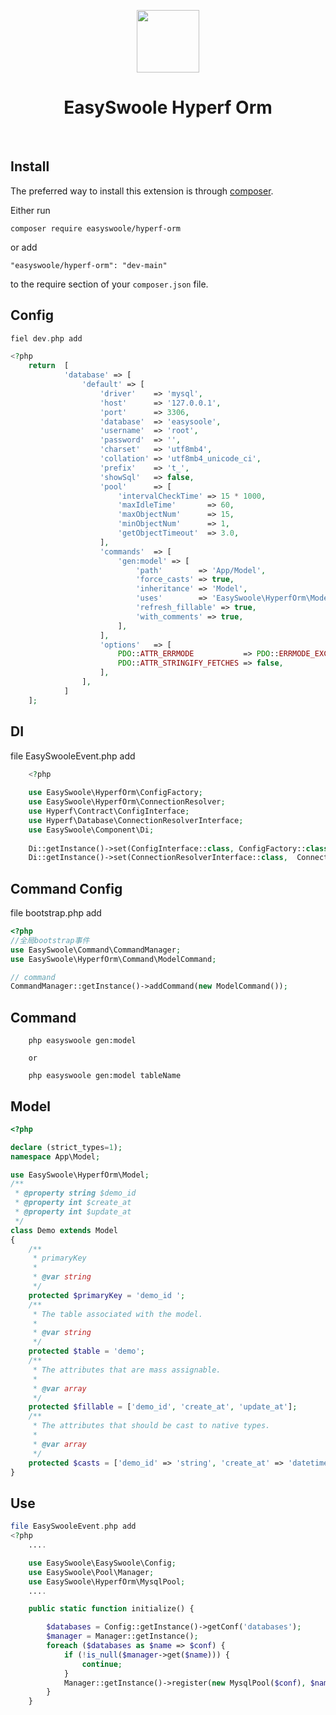 <p align="center">
    <a href="https://www.easyswoole.com/" target="_blank">
        <img src="https://raw.githubusercontent.com/easy-swoole/easyswoole/3.x/easyswoole.png" height="100px">
    </a>
    <h1 align="center">EasySwoole Hyperf Orm </h1>
    <br>
</p>

Install
------------

The preferred way to install this extension is through [composer](http://getcomposer.org/download/).

Either run

```
composer require easyswoole/hyperf-orm
```

or add

```
"easyswoole/hyperf-orm": "dev-main"
```
to the require section of your `composer.json` file.

Config
------------
```php
fiel dev.php add

<?php
    return  [
            'database' => [
                'default' => [
                    'driver'    => 'mysql',
                    'host'      => '127.0.0.1',
                    'port'      => 3306,
                    'database'  => 'easysoole',
                    'username'  => 'root',
                    'password'  => '',
                    'charset'   => 'utf8mb4',
                    'collation' => 'utf8mb4_unicode_ci',
                    'prefix'    => 't_',
                    'showSql'   => false,
                    'pool'      => [
                        'intervalCheckTime' => 15 * 1000,
                        'maxIdleTime'       => 60,
                        'maxObjectNum'      => 15,
                        'minObjectNum'      => 1,
                        'getObjectTimeout'  => 3.0,
                    ],
                    'commands'  => [
                        'gen:model' => [
                            'path'        => 'App/Model',
                            'force_casts' => true,
                            'inheritance' => 'Model',
                            'uses'        => 'EasySwoole\HyperfOrm\Model',
                            'refresh_fillable' => true,
                            'with_comments' => true,
                        ],
                    ],
                    'options'   => [
                        PDO::ATTR_ERRMODE           => PDO::ERRMODE_EXCEPTION,
                        PDO::ATTR_STRINGIFY_FETCHES => false,
                    ],
                ],
            ]
    ];
```

DI
------------
file EasySwooleEvent.php add
```php
    <?php
    
    use EasySwoole\HyperfOrm\ConfigFactory;
    use EasySwoole\HyperfOrm\ConnectionResolver;
    use Hyperf\Contract\ConfigInterface;
    use Hyperf\Database\ConnectionResolverInterface;
    use EasySwoole\Component\Di;
    
    Di::getInstance()->set(ConfigInterface::class, ConfigFactory::class);
    Di::getInstance()->set(ConnectionResolverInterface::class,  ConnectionResolver::class, []);
```

Command Config
----------------

file bootstrap.php add

```php
<?php
//全局bootstrap事件
use EasySwoole\Command\CommandManager;
use EasySwoole\HyperfOrm\Command\ModelCommand;

// command
CommandManager::getInstance()->addCommand(new ModelCommand());
```
    
Command 
---------------- 

```
    php easyswoole gen:model 

    or 

    php easyswoole gen:model tableName
```
    

Model
-------------

```php
<?php

declare (strict_types=1);
namespace App\Model;

use EasySwoole\HyperfOrm\Model;
/**
 * @property string $demo_id 
 * @property int $create_at 
 * @property int $update_at 
 */
class Demo extends Model
{
    /**
     * primaryKey
     *
     * @var string
     */
    protected $primaryKey = 'demo_id ';
    /**
     * The table associated with the model.
     *
     * @var string
     */
    protected $table = 'demo';
    /**
     * The attributes that are mass assignable.
     *
     * @var array
     */
    protected $fillable = ['demo_id', 'create_at', 'update_at'];
    /**
     * The attributes that should be cast to native types.
     *
     * @var array
     */
    protected $casts = ['demo_id' => 'string', 'create_at' => 'datetime', 'update_at' => 'datetime'];
}
```

Use
------

```php
file EasySwooleEvent.php add
<?php
    ....

    use EasySwoole\EasySwoole\Config;        
    use EasySwoole\Pool\Manager;
    use EasySwoole\HyperfOrm\MysqlPool;        
    ....

    public static function initialize() {

        $databases = Config::getInstance()->getConf('databases');
        $manager = Manager::getInstance();
        foreach ($databases as $name => $conf) {
            if (!is_null($manager->get($name))) {
                continue;
            }
            Manager::getInstance()->register(new MysqlPool($conf), $name);
        }
    }
        
```